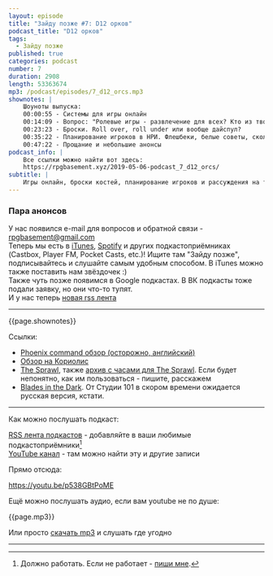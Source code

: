 ```yaml
---
layout: episode
title: "Зайду позже #7: D12 орков"
podcast_title: "D12 орков"
tags:
  - Зайду позже
published: true
categories: podcast
number: 7
duration: 2908
length: 53363674
mp3: /podcast/episodes/7_d12_orcs.mp3
shownotes: |
    Шоуноты выпуска:  
    00:00:55 - Системы для игры онлайн  
    00:14:09 - Вопрос: "Ролевые игры - развлечение для всех? Кто из твоего окружения потенциально может заинтересоваться этим хобби?" (Маса)  
    00:23:23 - Броски. Roll over, roll under или вообще дайспул?  
    00:35:22 - Планирование игроков в НРИ. Флешбеки, белые советы, сколько по времени уделять планированию и тому подобное  
    00:47:22 - Прощание и небольшие анонсы  
podcast_info: |
    Все ссылки можно найти вот здесь:
    https://rpgbasement.xyz/2019-05-06-podcast_7_d12_orcs/
subtitle: |
    Игры онлайн, броски костей, планирование игроков и рассуждения на тему: "Является ли НРИ хобби для всех?"
---
```


### Пара анонсов

У нас появился e-mail для вопросов и обратной связи - rpgbasement@gmail.com  
Теперь мы есть в [iTunes](https://podcasts.apple.com/ru/podcast/%D0%B7%D0%B0%D0%B9%D0%B4%D1%83-%D0%BF%D0%BE%D0%B7%D0%B6%D0%B5/id1461711366?l=en), [Spotify](https://open.spotify.com/show/1xnWPuuDFEgA2XL3budRcI?si=uIeeqkaeQ7mLGN-sHOM3RQ) и других подкастоприёмниках (Castbox, Player FM, Pocket Casts, etc.)! Ищите там "Зайду позже", подписывайтесь и слушайте самым удобным способом. В iTunes можно также поставить нам звёздочек :)  
Также чуть позже появимся в Google подкастах. В ВК подкасты тоже подали заявку, но они что-то тупят.  
И у нас теперь [новая rss лента](https://rpgbasement.xyz/podcast/zp-feed.xml)

---

{{page.shownotes}}

Ссылки:  
 - [Phoenix command обзор (осторожно, английский)](https://projects.inklesspen.com/fatal-and-friends/latwpiat/phoenix-command-small-arms-combat-system/)  
 - [Обзор на Кориолис](https://rpgbasement.xyz/2018-08-18-corvalolis/)  
 - [The Sprawl](https://www.drivethrurpg.com/product/171286/The-Sprawl----MIDNIGHT), также [архив с часами для The Sprawl](/podcast/files/7_Sprawl_Clocks.zip). Если будет непонятно, как им пользоваться - пишите, расскажем  
 - [Blades in the Dark](https://www.evilhat.com/home/blades-in-the-dark/). От Студии 101 в скором времени ожидается русская версия, кстати.  

---

Как можно послушать подкаст:

[RSS лента подкастов](/podcast/zp-feed.xml) - добавляйте в ваши любимые подкастоприёмники[^1]  
[YouTube канал](https://www.youtube.com/channel/UCr-09bDJ9wvDxTMmotgOeFg) - там можно найти эту и другие записи

Прямо отсюда:

https://youtu.be/p538GBtPoME

Ещё можно послушать аудио, если вам youtube не по душе:

{{page.mp3}}

Или просто [скачать mp3]({{page.mp3}}) и слушать где угодно

---

[^1]: Должно работать. Если не работает - [пиши мне](https://t.me/wunderwaffla).
